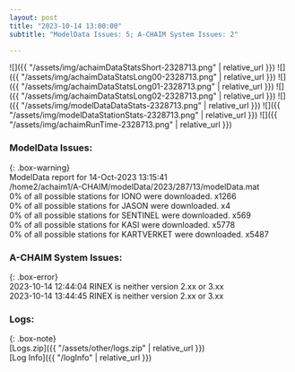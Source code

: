 ```yaml
---
layout: post
title: "2023-10-14 13:00:00"
subtitle: "ModelData Issues: 5; A-CHAIM System Issues: 2"

---
```


![]({{ "/assets/img/achaimDataStatsShort-2328713.png" | relative_url }})
![]({{ "/assets/img/achaimDataStatsLong00-2328713.png" | relative_url }})
![]({{ "/assets/img/achaimDataStatsLong01-2328713.png" | relative_url }})
![]({{ "/assets/img/achaimDataStatsLong02-2328713.png" | relative_url }})
![]({{ "/assets/img/modelDataDataStats-2328713.png" | relative_url }})
![]({{ "/assets/img/modelDataStationStats-2328713.png" | relative_url }})
![]({{ "/assets/img/achaimRunTime-2328713.png" | relative_url }})


### ModelData Issues:  
  
{: .box-warning}  
 ModelData report for 14-Oct-2023 13:15:41   
 /home2/achaim1/A-CHAIM/modelData/2023/287/13/modelData.mat   
 0% of all possible stations for IONO were downloaded. x1266   
 0% of all possible stations for JASON were downloaded. x4   
 0% of all possible stations for SENTINEL were downloaded. x569   
 0% of all possible stations for KASI were downloaded. x5778   
 0% of all possible stations for KARTVERKET were downloaded. x5487   
  
### A-CHAIM System Issues:  
  
{: .box-error}  
2023-10-14 12:44:04 RINEX is neither version 2.xx or 3.xx  
2023-10-14 13:44:45 RINEX is neither version 2.xx or 3.xx  

### Logs:  
  
{: .box-note}  
[Logs.zip]({{ "/assets/other/logs.zip" | relative_url }})  
[Log Info]({{ "/logInfo" | relative_url }})  
